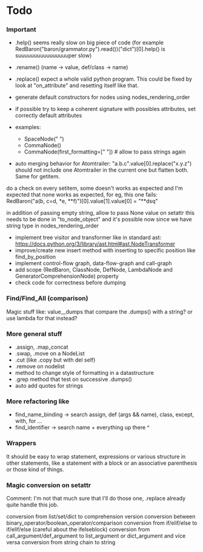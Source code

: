 # Todo

### Important

- .help() seems really slow on big piece of code (for example RedBaron("baron/grammator.py").read())("dict")[0].help() is suuuuuuuuuuuuuuuuper slow)
- .rename() (name -> value, def/class -> name)
- .replace() expect a whole valid python program. This could be fixed by look at "on_attribute" and resetting itself like that.

- generate default constructors for nodes using nodes_rendering_order
- if possible try to keep a coherent signature with possibles attributes, set correctly default attributes
- examples:
    * SpaceNode(" ")
    * CommaNode()
    * CommaNode(first_formatting=[" "]) # allow to pass strings again

- auto merging behavior for Atomtrailer: "a.b.c".value[0].replace("x.y.z") should not include one Atomtrailer in the current one but flatten both. Same for getitem.

do a check on every setitem, some doesn't works as expected and I'm expected
that none works as expected, for eg, this one fails:
    RedBaron("a(b, c=d, *e, **f)")[0].value[1].value[0] = "**dsq"

in addition of passing empty string, allow to pass None value on setattr
this needs to be done in "to_node_object" and it's possible
now since we have string type in nodes_rendering_order

- implement tree visitor and transformer like in standard ast: https://docs.python.org/3/library/ast.html#ast.NodeTransformer
- improve/create new insert method with inserting to specific position like find_by_position
- implement control-flow graph, data-flow-graph and call-graph
- add scope (RedBaron, ClassNode, DefNode, LambdaNode and GeneratorComprehensionNode) property
- check code for correctness before dumping

### Find/Find\_All (comparison)

Magic stuff like:
value\_\_dumps that compare the .dumps() with a string? or use lambda for that instead?

### More general stuff

* .assign, .map\_concat
* .swap, .move on a NodeList
* .cut (like .copy but with del self)
* .remove on nodelist
* method to change style of formatting in a datastructure
* .grep method that test on successive .dumps()
* auto add quotes for strings

### More refactoring like

- find\_name\_binding -> search assign, def (args && name), class, except, with, for ...
- find\_identifier -> search name + everything up there ^

### Wrappers

It should be easy to wrap statement, expressions or various structure in other
statements, like a statement with a block or an associative parenthesis or
those kind of things.

### Magic conversion on setattr

Comment: I'm not that much sure that I'll do those one, .replace already quite handle this job.

conversion from list/set/dict to comprehension version
conversion between binary_operator/boolean_operator/comparison
conversion from if/elif/else to if/elif/else (careful about the ifelseblock)
conversion from call_argument/def_argument to list_argument or dict_argument and vice versa
conversion from string chain to string
